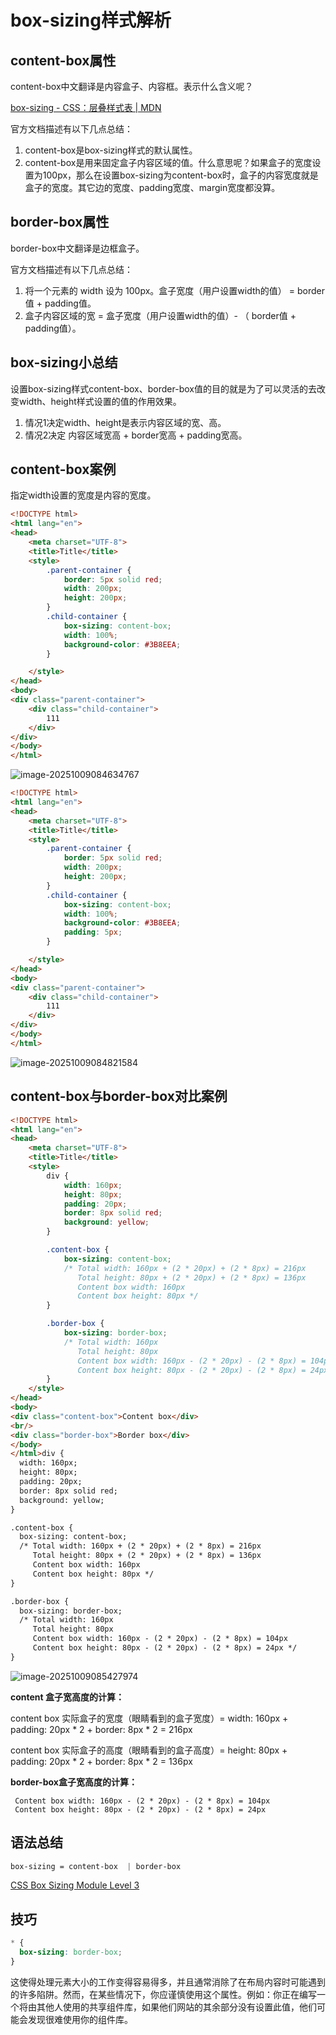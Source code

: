 # box-sizing样式解析

## content-box属性

content-box中文翻译是内容盒子、内容框。表示什么含义呢？

[box-sizing - CSS：层叠样式表 | MDN](https://developer.mozilla.org/zh-CN/docs/Web/CSS/box-sizing)

官方文档描述有以下几点总结：

1. content-box是box-sizing样式的默认属性。
2. content-box是用来固定盒子内容区域的值。什么意思呢？如果盒子的宽度设置为100px，那么在设置box-sizing为content-box时，盒子的内容宽度就是盒子的宽度。其它边的宽度、padding宽度、margin宽度都没算。

## border-box属性

border-box中文翻译是边框盒子。

官方文档描述有以下几点总结：

1. 将一个元素的 width 设为 100px。盒子宽度（用户设置width的值） =   border值 +  padding值。
2. 盒子内容区域的宽  = 盒子宽度（用户设置width的值）- （ border值 +  padding值）。

## box-sizing小总结

设置box-sizing样式content-box、border-box值的目的就是为了可以灵活的去改变width、height样式设置的值的作用效果。

1. 情况1决定width、height是表示内容区域的宽、高。
2. 情况2决定 内容区域宽高 +  border宽高 + padding宽高。



## content-box案例

指定width设置的宽度是内容的宽度。

```html
<!DOCTYPE html>
<html lang="en">
<head>
    <meta charset="UTF-8">
    <title>Title</title>
    <style>
        .parent-container {
            border: 5px solid red;
            width: 200px;
            height: 200px;
        }
        .child-container {
            box-sizing: content-box;
            width: 100%;
            background-color: #3B8EEA;
        }

    </style>
</head>
<body>
<div class="parent-container">
    <div class="child-container">
        111
    </div>
</div>
</body>
</html>
```

![image-20251009084634767](demo02_2025_10_08_01.assets/image-20251009084634767.png)

```html
<!DOCTYPE html>
<html lang="en">
<head>
    <meta charset="UTF-8">
    <title>Title</title>
    <style>
        .parent-container {
            border: 5px solid red;
            width: 200px;
            height: 200px;
        }
        .child-container {
            box-sizing: content-box;
            width: 100%;
            background-color: #3B8EEA;
            padding: 5px;
        }

    </style>
</head>
<body>
<div class="parent-container">
    <div class="child-container">
        111
    </div>
</div>
</body>
</html>
```

![image-20251009084821584](demo02_2025_10_08_01.assets/image-20251009084821584.png)





## content-box与border-box对比案例

```html
<!DOCTYPE html>
<html lang="en">
<head>
    <meta charset="UTF-8">
    <title>Title</title>
    <style>
        div {
            width: 160px;
            height: 80px;
            padding: 20px;
            border: 8px solid red;
            background: yellow;
        }

        .content-box {
            box-sizing: content-box;
            /* Total width: 160px + (2 * 20px) + (2 * 8px) = 216px
               Total height: 80px + (2 * 20px) + (2 * 8px) = 136px
               Content box width: 160px
               Content box height: 80px */
        }

        .border-box {
            box-sizing: border-box;
            /* Total width: 160px
               Total height: 80px
               Content box width: 160px - (2 * 20px) - (2 * 8px) = 104px
               Content box height: 80px - (2 * 20px) - (2 * 8px) = 24px */
        }
    </style>
</head>
<body>
<div class="content-box">Content box</div>
<br/>
<div class="border-box">Border box</div>
</body>
</html>div {
  width: 160px;
  height: 80px;
  padding: 20px;
  border: 8px solid red;
  background: yellow;
}

.content-box {
  box-sizing: content-box;
  /* Total width: 160px + (2 * 20px) + (2 * 8px) = 216px
     Total height: 80px + (2 * 20px) + (2 * 8px) = 136px
     Content box width: 160px
     Content box height: 80px */
}

.border-box {
  box-sizing: border-box;
  /* Total width: 160px
     Total height: 80px
     Content box width: 160px - (2 * 20px) - (2 * 8px) = 104px
     Content box height: 80px - (2 * 20px) - (2 * 8px) = 24px */
}
```



![image-20251009085427974](demo02_2025_10_08_01.assets/image-20251009085427974.png)

**content 盒子宽高度的计算：**

content box 实际盒子的宽度（眼睛看到的盒子宽度）= width: 160px + padding: 20px * 2 + border: 8px * 2 = 216px

content box 实际盒子的高度（眼睛看到的盒子高度）= height: 80px + padding: 20px * 2 + border: 8px * 2 = 136px

**border-box盒子宽高度的计算：**

     Content box width: 160px - (2 * 20px) - (2 * 8px) = 104px
     Content box height: 80px - (2 * 20px) - (2 * 8px) = 24px 

## 语法总结

```css
box-sizing = content-box  | border-box   
```

[CSS Box Sizing Module Level 3](https://drafts.csswg.org/css-sizing-3/)



## 技巧

```css
* {
  box-sizing: border-box;
}
```

这使得处理元素大小的工作变得容易得多，并且通常消除了在布局内容时可能遇到的许多陷阱。然而，在某些情况下，你应谨慎使用这个属性。例如：你正在编写一个将由其他人使用的共享组件库，如果他们网站的其余部分没有设置此值，他们可能会发现很难使用你的组件库。









